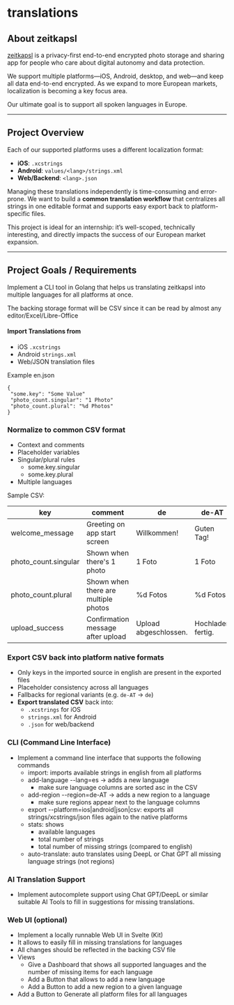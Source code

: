 # translations


## About zeitkapsl

[zeitkapsl](https://zeitkapsl.eu) is a privacy-first end-to-end encrypted photo storage and sharing app for people who care about digital autonomy and data protection. 

We support multiple platforms—iOS, Android, desktop, and web—and keep all data end-to-end encrypted. As we expand to more European markets, localization is becoming a key focus area.

Our ultimate goal is to support all spoken languages in Europe.

---

## Project Overview

Each of our supported platforms uses a different localization format:

- **iOS**: `.xcstrings`
- **Android**: `values/<lang>/strings.xml`
- **Web/Backend**: `<lang>.json`

Managing these translations independently is time-consuming and error-prone. We want to build a **common translation workflow** that centralizes all strings in one editable format and supports easy export back to platform-specific files.

This project is ideal for an internship: it’s well-scoped, technically interesting, and directly impacts the success of our European market expansion.

---

## Project Goals / Requirements

Implement a CLI tool in Golang that helps us translating zeitkapsl into multiple languages for all platforms at once.

The backing storage format will be CSV since it can be read by almost any editor/Excel/Libre-Office

#### Import Translations from

- iOS `.xcstrings`
- Android `strings.xml`
- Web/JSON translation files

Example en.json
```
{
 "some.key": "Some Value"
 "photo_count.singular": "1 Photo"
 "photo_count.plural": "%d Photos"
}
```


### Normalize to common CSV format

 - Context and comments
- Placeholder variables
- Singular/plural rules
   - some.key.singular
   - some.key.plural
- Multiple languages

Sample CSV: 

| key                  | comment                              | de                    | de-AT             | de-DE                 | en               | en-US        | es              | fr                     |
| -------------------- | ------------------------------------ | --------------------- | ----------------- | --------------------- | ---------------- | ------------ | --------------- | ---------------------- |
| welcome_message      | Greeting on app start screen         | Willkommen!           | Guten Tag!        | Willkommen!           | Welcome!         | Hey there!   | ¡Bienvenido!    | Bienvenue !            |
| photo_count.singular | Shown when there's 1 photo           | 1 Foto                | 1 Foto            | 1 Foto                | 1 photo          | 1 picture    | 1 foto          | 1 photo                |
| photo_count.plural   | Shown when there are multiple photos | %d Fotos              | %d Fotos          | %d Fotos              | %d photos        | %d pictures  | %d fotos        | %d photos              |
| upload_success       | Confirmation message after upload    | Upload abgeschlossen. | Hochladen fertig. | Upload abgeschlossen. | Upload complete. | Upload done. | Carga completa. | Téléversement terminé. |


### Export CSV back into platform native formats

- Only keys in the imported source in english are present in the exported files
- Placeholder consistency across all languages
- Fallbacks for regional variants (e.g. `de-AT` → `de`)
- **Export translated CSV** back into:
   - `.xcstrings` for iOS
   - `strings.xml` for Android
   - `.json` for web/backend

### CLI (Command Line Interface)

- Implement a command line interface that supports the following commands
	- import: imports available strings in english from all platforms
	- add-language --lang=es -> adds a new language
		- make sure language columns are sorted asc in the CSV
	- add-region --region=de-AT -> adds a new region to a language
		- make sure regions appear next to the language columns
	- export --platform=ios|android|json|csv: exports all strings/xcstrings/json files again to the native platforms
	- stats: shows 
		- available languages 
		- total number of strings
		- total number of missing strings (compared to english)
	- auto-translate: auto translates using DeepL or Chat GPT all missing language strings (not regions)

### AI Translation Support
- Implement autocomplete support using Chat GPT/DeepL or similar suitable AI Tools to fill in suggestions for missing translations.

### Web UI (optional)
- Implement a locally runnable Web UI in Svelte (Kit)
- It allows to easily fill in missing translations for languages
- All changes should be reflected in the backing CSV file
- Views
	- Give a Dashboard that shows all supported languages and the number of missing items for each language
	- Add a Button that allows to add a new language
	- Add a Button to add a new region to a given language
- Add a Button to Generate all platform files for all languages
